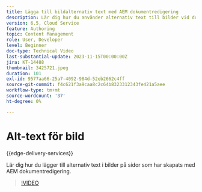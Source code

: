 ```yaml
---
title: Lägga till bildalternativ text med AEM dokumentredigering
description: Lär dig hur du använder alternativ text till bilder vid dokumentredigering.
version: 6.5, Cloud Service
feature: Authoring
topic: Content Management
role: User, Developer
level: Beginner
doc-type: Technical Video
last-substantial-update: 2023-11-15T00:00:00Z
jira: KT-14488
thumbnail: 3425721.jpeg
duration: 101
exl-id: 9577aa66-25a7-4092-984d-52eb2662c4ff
source-git-commit: f4c621f3a9caa8c2c64b8323312343fe421a5aee
workflow-type: tm+mt
source-wordcount: '37'
ht-degree: 0%

---
```


# Alt-text för bild

{{edge-delivery-services}}

Lär dig hur du lägger till alternativ text i bilder på sidor som har skapats med AEM dokumentredigering.

>[!VIDEO](https://video.tv.adobe.com/v/3425721/?learn=on)
